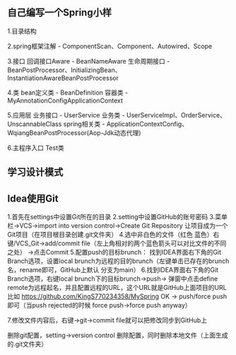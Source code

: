 ## 自己编写一个Spring小样
1.目录结构

2.spring框架注解 - ComponentScan、Component、Autowired、Scope

3.接口 
  回调接口Aware - BeanNameAware
  生命周期接口 - BeanPostProcessor、InitializingBean、InstantiationAwareBeanPostProcessor

4.类 
  bean定义类 - BeanDefinition
  容器类 - MyAnnotationConfigApplicationContext

5.应用层
  业务接口 - UserService 
  业务类 - UserServiceImpl、OrderService、UnscannableClass
  spring相关类 - ApplicationContextConfig、WqiangBeanPostProcessor(Aop-Jdk动态代理)

6.主程序入口
  Test类

## 学习设计模式

## Idea使用Git
1.首先在settings中设置Git所在的目录
2.setting中设置GitHub的账号密码
3.菜单栏->VCS->import into version control->Create Git Repository 让项目成为一个Git项目（在项目根目录创建.git文件夹）
4.选中非白色的文件（红色 蓝色）右键/VCS_Git->add/commit file（左上角相对的两个蓝色箭头可以对比文件的不同之处）
  ->点击Commit
5.配置push的目标brunch：
  找到IDEA界面右下角的Git Branch选项，设置local brunch为远程的目的brunch（左键单击已存在的brunch名，rename即可，GitHub上默认
  分支为main）
6.找到IDEA界面右下角的Git Branch选项，右键local brunch下的目标brunch->push->
  弹窗中点击define remote为远程起名，并且配置远程的URL，这个URL就是GitHub上面项目的URL
  比如 https://github.com/KingS770234358/MySpring
  OK -> push/force push即可（当push rejected的时候 force push->force push anyway）

7.修改文件内容后，右键->git->commit file就可以把修改同步到GitHub上
  

删除git配置，setting->version control 删除配置，同时删除本地文件（上面生成的.git文件夹）